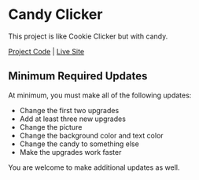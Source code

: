 # Candy Clicker
This project is like Cookie Clicker but with candy.

[Project Code](https://vscodeedu.com/evVN4OMbgRxcmHyAp8AK) | [Live Site](https://hylandtechclub.com/showcase/UCS/CandyClick/)

## Minimum Required Updates
At minimum, you must make all of the following updates:

- Change the first two upgrades
- Add at least three new upgrades
- Change the picture
- Change the background color and text color
- Change the candy to something else
- Make the upgrades work faster

You are welcome to make additional updates as well.
